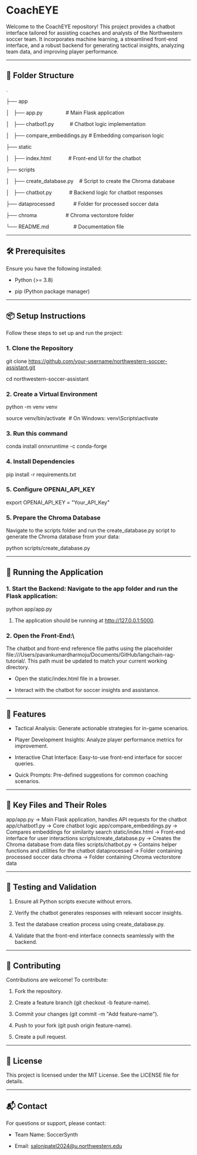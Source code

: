 CoachEYE
========

Welcome to the CoachEYE repository! This project provides a chatbot interface tailored for assisting coaches and analysts of the Northwestern soccer team. It incorporates machine learning, a streamlined front-end interface, and a robust backend for generating tactical insights, analyzing team data, and improving player performance.

* * * * *

📂 Folder Structure
-------------------

.

├── app

│   ├── app.py                # Main Flask application

│   ├── chatbot1.py           # Chatbot logic implementation

│   ├── compare_embeddings.py # Embedding comparison logic

├── static

│   ├── index.html            # Front-end UI for the chatbot

├── scripts

│   ├── create_database.py    # Script to create the Chroma database

│   ├── chatbot.py            # Backend logic for chatbot responses

├── dataprocessed             # Folder for processed soccer data

├── chroma                    # Chroma vectorstore folder

└── README.md                 # Documentation file

* * * * *

🛠️ Prerequisites
-----------------

Ensure you have the following installed:

-   Python (>= 3.8)

-   pip (Python package manager)

* * * * *

📦 Setup Instructions
---------------------

Follow these steps to set up and run the project:

### 1\. Clone the Repository

git clone https://github.com/your-username/northwestern-soccer-assistant.git

cd northwestern-soccer-assistant

### 2\. Create a Virtual Environment

python -m venv venv

source venv/bin/activate  # On Windows: venv\Scripts\activate

### 3\. Run this command
conda install onnxruntime -c conda-forge

### 4\. Install Dependencies

pip install -r requirements.txt

### 5\. Configure OPENAI_API_KEY

export OPENAI_API_KEY = "Your_API_Key"


### 5\. Prepare the Chroma Database

Navigate to the scripts folder and run the create_database.py script to generate the Chroma database from your data:

python scripts/create_database.py

* * * * *

🚀 Running the Application
--------------------------

### 1\. Start the Backend: Navigate to the app folder and run the Flask application:

python app/app.py

1.  The application should be running at http://127.0.0.1:5000.

### 2\. Open the Front-End:\

The chatbot and front-end reference file paths using the placeholder file:///Users/pavankumardharmoju/Documents/GitHub/langchain-rag-tutorial/. This path must be updated to match your current working directory.

-   Open the static/index.html file in a browser.

-   Interact with the chatbot for soccer insights and assistance.

* * * * *

📑 Features
-----------

-   Tactical Analysis: Generate actionable strategies for in-game scenarios.

-   Player Development Insights: Analyze player performance metrics for improvement.

-   Interactive Chat Interface: Easy-to-use front-end interface for soccer queries.

-   Quick Prompts: Pre-defined suggestions for common coaching scenarios.

* * * * *

📂 Key Files and Their Roles
----------------------------

app/app.py -> Main Flask application, handles API requests for the chatbot
app/chatbot1.py -> Core chatbot logic
app/compare_embeddings.py -> Compares embeddings for similarity search
static/index.html -> Front-end interface for user interactions
scripts/create_database.py -> Creates the Chroma database from data files
scripts/chatbot.py -> Contains helper functions and utilities for the chatbot
dataprocessed -> Folder containing processed soccer data
chroma -> Folder containing Chroma vectorstore data

* * * * *

🧪 Testing and Validation
-------------------------

1.  Ensure all Python scripts execute without errors.

2.  Verify the chatbot generates responses with relevant soccer insights.

3.  Test the database creation process using create_database.py.

4.  Validate that the front-end interface connects seamlessly with the backend.

* * * * *

🤝 Contributing
---------------

Contributions are welcome! To contribute:

1.  Fork the repository.

2.  Create a feature branch (git checkout -b feature-name).

3.  Commit your changes (git commit -m "Add feature-name").

4.  Push to your fork (git push origin feature-name).

5.  Create a pull request.

* * * * *

📝 License
----------

This project is licensed under the MIT License. See the LICENSE file for details.

* * * * *

📬 Contact
----------

For questions or support, please contact:

-   Team Name: SoccerSynth

-   Email: salonipatel2024@u.northwestern.edu
